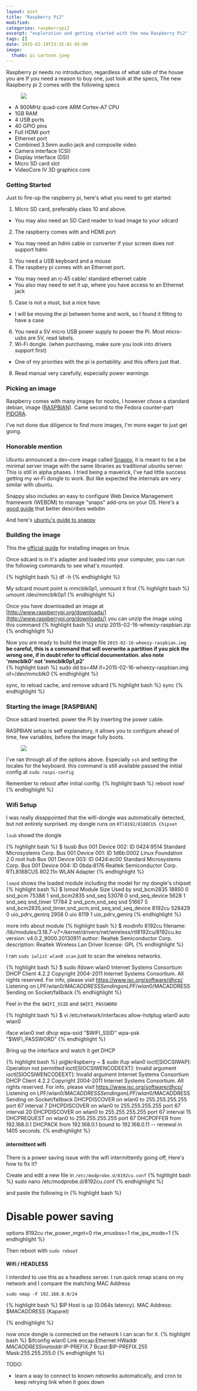 ```yaml
---
layout: post
title: "Raspberry Pi2"
modified:
categories: raspberrypi2
excerpt: "exploration and getting started with the new Raspberry Pi2"
tags: []
date: 2015-02-19T23:35:01-05:00
image:
  thumb: pi-cartoon.jpeg
---
```


Raspberry pi needs no introduction, regardless of what side of the house you are
If you need a reason to buy one, just look at the specs, 
The new Raspberry pi 2 comes with the following specs

<figure class="third">
<img src="/images/pi-cartoon.jpeg">
</figure>

* A 900MHz quad-core ARM Cortex-A7 CPU
* 1GB RAM
* 4 USB ports
* 40 GPIO pins
* Full HDMI port
* Ethernet port
* Combined 3.5mm audio jack and composite video
* Camera interface (CSI)
* Display interface (DSI)
* Micro SD card slot
* VideoCore IV 3D graphics core

### Getting Started

Just to fire-up the raspberry pi, here's what you need to get started: 

1. Micro SD card, preferably class 10 and above. 
* You may also need an SD Card reader to load image to your sdcard
2. The raspberry comes with and HDMI port
* You may need an hdmi cable or converter if your screen does not support hdmi
3. You need a USB keyboard and a mouse 
4. The raspbery pi comes with an Ethernet port. 
* You may need an rj-45 cable/ standard ethernet cable
* You also may need to set it up, where you have access to an Ethernet jack
5. Case is not a must, but a nice have. 
* I will be moving the pi between home and work, so I found it fitting to have a case
6. You need a 5V micro USB power supply to power the Pi. Most micro-usbs are 5V, read labels.
7. Wi-Fi dongle. (when purchasing, make sure you look into drivers support first)
* One of my priorities with the pi is portability. and this offers just that.  
8. Read manual very carefully, especially power warnings


### Picking an image 

Raspberry comes with many images for noobs, I however chose a standard debian, image ([RASPBIAN](http://raspbian.org/)). Came second to the Fedora counter-part [PIDORA](http://pidora.ca/). 

I've not done due diligence to find more images, I'm more eager to just get going. 

### Honorable mention

Ubuntu announced a dev-core image called [Snappy](http://www.markshuttleworth.com/archives/1434), it is meant to be a be minimal server image with the same libraries as traditional ubuntu server. This is still in alpha phases. I tried being a maverick, I've had little success getting my wi-Fi dongle to work.  But like expected the internals are very similar with ubuntu. 

Snappy also includes an easy to configure Web Device Management framework (WEBDM) to manage "snaps" add-ons on your OS. Here's a [good guide](http://blog.sergiusens.org/posts/Snappy%20Things/) that better describes webdm

And here's [ubuntu's guide to snappy](https://developer.ubuntu.com/en/snappy/)

### Building the image

This the [official guide](http://www.raspberrypi.org/documentation/installation/installing-images/linux.md) for installing images on linux. 

Once sdcard is in it's adapter and loaded into your computer, you can run the following commands to see what's mounted.

{% highlight bash %}
df -h
{% endhighlight %}

My sdcard mount point is mmcblk0p1, unmount it first
{% highlight bash %}
umount /dev/mmcblk0p1
{% endhighlight %}

Once you have downloaded an image at [http://www.raspberrypi.org/downloads/](http://www.raspberrypi.org/downloads/) you can unzip the image using this command 
{% highlight bash %}
unzip 2015-02-16-wheezy-raspbian.zip
{% endhighlight %}

Now you are ready to build the image file `2015-02-16-wheezy-raspbian.img`
**be careful, this is a command that will overwrite a partition if you pick the wrong one, if in doubt refer to official documentation. also note 'mmcblk0' not 'mmcblk0p1,p2'**  
{% highlight bash %}
sudo dd bs=4M if=2015-02-16-wheezy-raspbian.img of=/dev/mmcblk0
{% endhighlight %}


sync, to reload cache, and remove sdcard
{% highlight bash %}
sync
{% endhighlight %}


### Starting the image [RASPBIAN]

Once sdcard inserted. power the Pi by inserting the power cable. 

RASPBIAN setup is self explanatory, it allows you to configure ahead of time, few variables, before the image fully boots. 
<figure>
<img src="/images/pi-raspi-config-main.png">
</figure>

I've ran through all of the options above. Especially `ssh` and setting the locales for the keyboard. this command is still available passed the initial config at `sudo raspi-config`

Remember to reboot after initial config. 
{% highlight bash %}
reboot now!
{% endhighlight %}

### Wifi Setup

I was really disappointed that the wifi-dongle was automatically detected, but not entirely surprised. 
my dongle runs on `RTl8192/8188CUS Chipset`

`lsub` showd the dongle

{% highlight bash %}
$ lsusb 
Bus 001 Device 002: ID 0424:9514 Standard Microsystems Corp. 
Bus 001 Device 001: ID 1d6b:0002 Linux Foundation 2.0 root hub
Bus 001 Device 003: ID 0424:ec00 Standard Microsystems Corp. 
Bus 001 Device 004: ID 0bda:8176 Realtek Semiconductor Corp. RTL8188CUS 802.11n WLAN Adapter
{% endhighlight %}

`lsmod` shows the loaded module including the model for my dongle's chipset
{% highlight bash %}
$ lsmod
Module                  Size  Used by
snd_bcm2835            18850  0 
snd_pcm                75388  1 snd_bcm2835
snd_seq                53078  0 
snd_seq_device          5628  1 snd_seq
snd_timer              17784  2 snd_pcm,snd_seq
snd                    51667  5 snd_bcm2835,snd_timer,snd_pcm,snd_seq,snd_seq_device
8192cu                528429  0 
uio_pdrv_genirq         2958  0 
uio                     8119  1 uio_pdrv_genirq
{% endhighlight %}

more info about module
{% highlight bash %}
$ modinfo 8192cu
filename:       /lib/modules/3.18.7-v7+/kernel/drivers/net/wireless/rtl8192cu/8192cu.ko
version:        v4.0.2_9000.20130911
author:         Realtek Semiconductor Corp.
description:    Realtek Wireless Lan Driver
license:        GPL
{% endhighlight %}

I ran `sudo iwlist wlan0 scan` just to scan the wireless networks. 

{% highlight bash %}
$ sudo ifdown wlan0
Internet Systems Consortium DHCP Client 4.2.2
Copyright 2004-2011 Internet Systems Consortium.
All rights reserved.
For info, please visit https://www.isc.org/software/dhcp/
Listening on LPF/wlan0/$MACADDRESS
Sending on   LPF/wlan0/$MACADDRESS
Sending on   Socket/fallback
{% endhighlight %}

Feel in the the `$WIFI_SSID` and `$WIFI_PASSWORD`

{% highlight bash %}
$ vi /etc/network/interfaces
allow-hotplug wlan0
auto wlan0

iface wlan0 inet dhcp
        wpa-ssid "$WIFI_SSID"
        wpa-psk "$WIFI_PASSWORD"
{% endhighlight %}

Bring up the interface and watch it get DHCP

{% highlight bash %}
pi@kr4spberry ~ $ sudo ifup wlan0 
ioctl[SIOCSIWAP]: Operation not permitted
ioctl[SIOCSIWENCODEEXT]: Invalid argument
ioctl[SIOCSIWENCODEEXT]: Invalid argument
Internet Systems Consortium DHCP Client 4.2.2
Copyright 2004-2011 Internet Systems Consortium.
All rights reserved.
For info, please visit https://www.isc.org/software/dhcp/
Listening on LPF/wlan0/$MACADDRESS
Sending on   LPF/wlan0/$MACADDRESS
Sending on   Socket/fallback
DHCPDISCOVER on wlan0 to 255.255.255.255 port 67 interval 7
DHCPDISCOVER on wlan0 to 255.255.255.255 port 67 interval 20
DHCPDISCOVER on wlan0 to 255.255.255.255 port 67 interval 15
DHCPREQUEST on wlan0 to 255.255.255.255 port 67
DHCPOFFER from 192.168.0.1
DHCPACK from 192.168.0.1
bound to 192.168.0.11 -- renewal in 1405 seconds.
{% endhighlight %}

#### intermittent  wifi
There is a power saving issue with the wifi intermittently going off, 
Here's how to fix it? 

Create and edit a new file in `/etc/modprobe.d/8192cu.conf`
{% highlight bash %}
 sudo nano /etc/modprobe.d/8192cu.conf
{% endhighlight %}

and paste the following in
{% highlight bash %}
 # Disable power saving
options 8192cu rtw_power_mgnt=0 rtw_enusbss=1 rtw_ips_mode=1
{% endhighlight %}

Then reboot with `sudo reboot`

#### Wifi / HEADLESS
I intended to use this as a headless server. 
I run quick nmap scans on my network and I compare the matching MAC Address

`sudo nmap -F 192.168.0.0/24`

{% highlight bash %}
$IP
Host is up (0.064s latency).
MAC Address: $MACADDRESS (Kaparel)

{% endhighlight %}

now once dongle is connected on the network I can scan for it. 
{% highlight bash %}
$ifconfig
wlan0     Link encap:Ethernet  HWaddr $MACADDRESS  
          inet addr:$IP-PREFIX.7  Bcast:$IP-PREFIX.255  Mask:255.255.255.0
{% endhighlight %}

TODO:

* learn a way to connect to known netowrks automatically, and cron to keep retrying link when it goes down